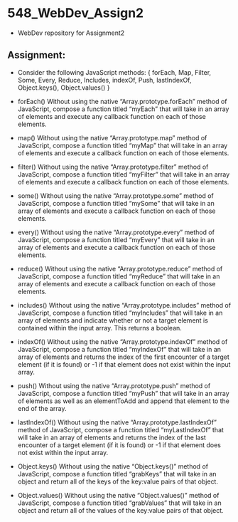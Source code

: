 # 548_WebDev_Assign2
* WebDev repository for Assignment2
## Assignment:

* Consider the following JavaScript methods:
{ forEach, Map, Filter, Some, Every, Reduce, Includes, indexOf, Push, lastIndexOf, Object.keys(), Object.values() }

* forEach()
  Without using the native “Array.prototype.forEach” method of JavaScript, compose a function titled “myEach” that will take in an 
  array of elements and execute any callback function on each of those elements.
* map()
  Without using the native “Array.prototype.map” method of JavaScript, compose a function titled “myMap” that will take in an 
  array of elements and execute a callback function on each of those elements.
* filter()
  Without using the native “Array.prototype.filter” method of JavaScript, compose a function titled “myFilter” that will take in 
  an array of elements and execute a callback function on each of those elements.
* some() 
  Without using the native “Array.prototype.some” method of JavaScript, compose a function titled “mySome” that will take in an 
  array of elements and execute a callback function on each of those elements.
* every()
  Without using the native “Array.prototype.every” method of JavaScript, compose a function titled “myEvery” that will take in an 
  array of elements and execute a callback function on each of those elements.

* reduce()
  Without using the native “Array.prototype.reduce” method of JavaScript, compose a function titled “myReduce” that will take in 
  an array of elements and execute a callback function on each of those elements.
* includes()
  Without using the native “Array.prototype.includes” method of JavaScript, compose a function titled “myIncludes” that will take 
  in an array of elements and indicate whether or not a target element is contained within the input array. This returns a 
  boolean.
* indexOf()
  Without using the native “Array.prototype.indexOf” method of JavaScript, compose a function titled “myIndexOf” that will take in 
  an array of elements and returns the index of the first encounter of a target element (if it is found) or -1 if that element 
  does not exist within the input array.
* push()
  Without using the native “Array.prototype.push” method of JavaScript, compose a function titled “myPush” that will take in an 
  array of elements as well as an elementToAdd and append that element to the end of the array.
* lastIndexOf()
  Without using the native “Array.prototype.lastIndexOf” method of JavaScript, compose a function titled “myLastIndexOf” that will 
  take in an array of elements and returns the index of the last encounter of a target element (if it is found) or -1 if that 
  element does not exist within the input array.

* Object.keys()
  Without using the native “Object.keys()” method of JavaScript, compose a function titled “grabKeys” that will take in an object 
  and return all of the keys of the key:value pairs of that object.
* Object.values()
  Without using the native “Object.values()” method of JavaScript, compose a function titled “grabValues” that will take in an  
  object and return all of the values of the key:value pairs of that object.


